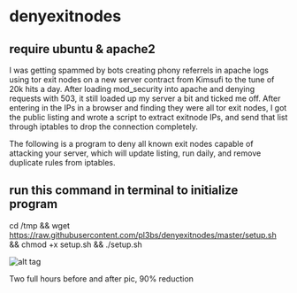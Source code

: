 # denyexitnodes
## require ubuntu & apache2


I was getting spammed by bots creating phony referrels in apache logs using tor exit nodes on a new server contract from Kimsufi to the tune of 20k hits a day. After loading mod_security into apache and denying requests with 503, it still loaded up my server a bit and ticked me off. After entering in the IPs in a browser and finding they were all tor exit nodes, I got the public listing and wrote a script to extract exitnode IPs, and send that list through iptables to drop the connection completely.

The following is a program to deny all known exit nodes capable of attacking your server, which will update listing, run daily, and remove duplicate rules from iptables. 


## run this command in terminal to initialize program 

cd /tmp && wget https://raw.githubusercontent.com/pl3bs/denyexitnodes/master/setup.sh && chmod +x setup.sh && ./setup.sh

![alt tag](http://i.imgur.com/HQhoQVo.png)

Two full hours before and after pic, 90% reduction
